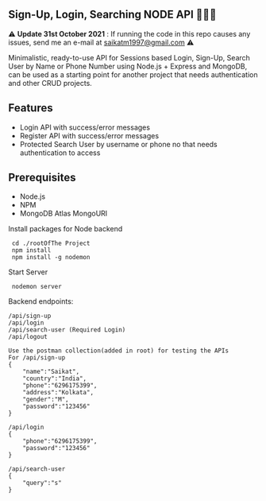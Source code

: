 ## Sign-Up, Login, Searching NODE API  🚀🚀🚀

⚠ **Update 31st October 2021** : If running the code in this repo causes any issues, send me an e-mail at saikatm1997@gmail.com ⚠

Minimalistic, ready-to-use API for Sessions based Login, Sign-Up, Search User by Name or Phone Number using Node.js + Express and MongoDB, can be used as a starting point for another project that needs authentication and other CRUD projects.

## Features

- Login API with success/error messages
- Register API with success/error messages
- Protected Search User by username or phone no that needs authentication to access

## Prerequisites

- Node.js
- NPM
- MongoDB Atlas MongoURI



Install packages for Node backend

```
 cd ./rootOfThe Project
 npm install
 npm install -g nodemon
```

Start Server

```
 nodemon server
```

Backend endpoints:

```
/api/sign-up
/api/login
/api/search-user (Required Login)
/api/logout
```

```
Use the postman collection(added in root) for testing the APIs
For /api/sign-up 
{
    "name":"Saikat",
    "country":"India",
    "phone":"6296175399",
    "address":"Kolkata",
    "gender":"M",
    "password":"123456"
}

/api/login
{
    "phone":"6296175399",
    "password":"123456"
}

/api/search-user
{
    "query":"s"
}
